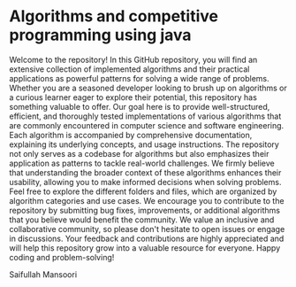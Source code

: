 # Algorithms and competitive programming using java
Welcome to the repository!
In this GitHub repository, you will find an extensive collection of implemented algorithms and their practical applications as powerful patterns for solving a wide range of problems. Whether you are a seasoned developer looking to brush up on algorithms or a curious learner eager to explore their potential, this repository has something valuable to offer.
Our goal here is to provide well-structured, efficient, and thoroughly tested implementations of various algorithms that are commonly encountered in computer science and software engineering. Each algorithm is accompanied by comprehensive documentation, explaining its underlying concepts, and usage instructions.
The repository not only serves as a codebase for algorithms but also emphasizes their application as patterns to tackle real-world challenges. We firmly believe that understanding the broader context of these algorithms enhances their usability, allowing you to make informed decisions when solving problems.
Feel free to explore the different folders and files, which are organized by algorithm categories and use cases. We encourage you to contribute to the repository by submitting bug fixes, improvements, or additional algorithms that you believe would benefit the community.
We value an inclusive and collaborative community, so please don't hesitate to open issues or engage in discussions. Your feedback and contributions are highly appreciated and will help this repository grow into a valuable resource for everyone.
Happy coding and problem-solving!

Saifullah Mansoori
